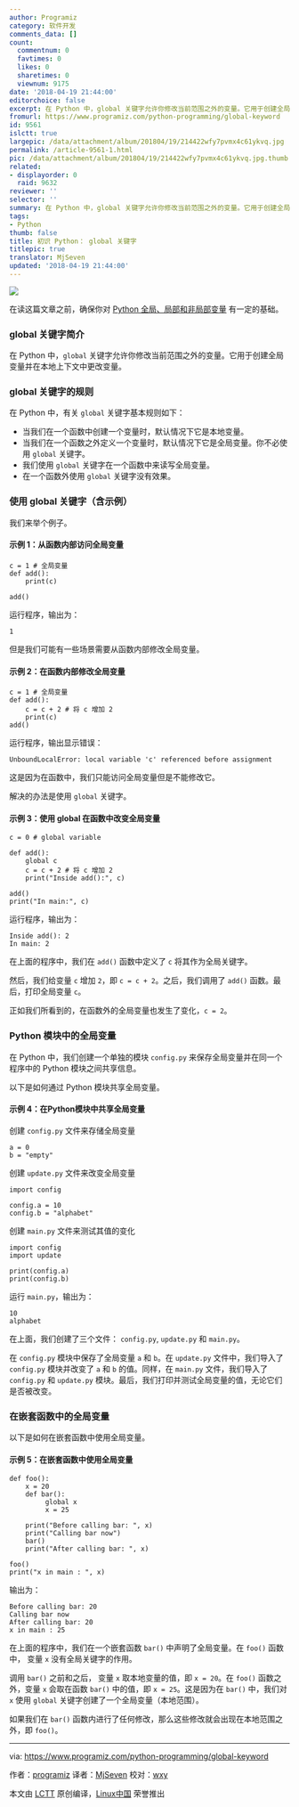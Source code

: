 ```yaml
---
author: Programiz
category: 软件开发
comments_data: []
count:
  commentnum: 0
  favtimes: 0
  likes: 0
  sharetimes: 0
  viewnum: 9175
date: '2018-04-19 21:44:00'
editorchoice: false
excerpt: 在 Python 中，global 关键字允许你修改当前范围之外的变量。它用于创建全局变量并在本地上下文中更改变量。
fromurl: https://www.programiz.com/python-programming/global-keyword
id: 9561
islctt: true
largepic: /data/attachment/album/201804/19/214422wfy7pvmx4c61ykvq.jpg
permalink: /article-9561-1.html
pic: /data/attachment/album/201804/19/214422wfy7pvmx4c61ykvq.jpg.thumb.jpg
related:
- displayorder: 0
  raid: 9632
reviewer: ''
selector: ''
summary: 在 Python 中，global 关键字允许你修改当前范围之外的变量。它用于创建全局变量并在本地上下文中更改变量。
tags:
- Python
thumb: false
title: 初识 Python： global 关键字
titlepic: true
translator: MjSeven
updated: '2018-04-19 21:44:00'
---
```


![](/data/attachment/album/201804/19/214422wfy7pvmx4c61ykvq.jpg)


在读这篇文章之前，确保你对 [Python 全局、局部和非局部变量](https://www.programiz.com/python-programming/global-local-nonlocal-variables) 有一定的基础。


### global 关键字简介


在 Python 中，`global` 关键字允许你修改当前范围之外的变量。它用于创建全局变量并在本地上下文中更改变量。


### global 关键字的规则


在 Python 中，有关 `global` 关键字基本规则如下：


* 当我们在一个函数中创建一个变量时，默认情况下它是本地变量。
* 当我们在一个函数之外定义一个变量时，默认情况下它是全局变量。你不必使用 `global` 关键字。
* 我们使用 `global` 关键字在一个函数中来读写全局变量。
* 在一个函数外使用 `global` 关键字没有效果。


### 使用 global 关键字（含示例）


我们来举个例子。


#### 示例 1：从函数内部访问全局变量



```
c = 1 # 全局变量
def add():
    print(c)

add()

```

运行程序，输出为：



```
1

```

但是我们可能有一些场景需要从函数内部修改全局变量。


#### 示例 2：在函数内部修改全局变量



```
c = 1 # 全局变量
def add():
    c = c + 2 # 将 c 增加 2
    print(c)
add()

```

运行程序，输出显示错误：



```
UnboundLocalError: local variable 'c' referenced before assignment

```

这是因为在函数中，我们只能访问全局变量但是不能修改它。


解决的办法是使用 `global` 关键字。


#### 示例 3：使用 global 在函数中改变全局变量



```
c = 0 # global variable

def add():
    global c
    c = c + 2 # 将 c 增加 2
    print("Inside add():", c)

add()
print("In main:", c)

```

运行程序，输出为：



```
Inside add(): 2
In main: 2

```

在上面的程序中，我们在 `add()` 函数中定义了 `c` 将其作为全局关键字。


然后，我们给变量 `c` 增加 `2`，即 `c = c + 2`。之后，我们调用了 `add()` 函数。最后，打印全局变量 `c`。


正如我们所看到的，在函数外的全局变量也发生了变化，`c = 2`。


### Python 模块中的全局变量


在 Python 中，我们创建一个单独的模块 `config.py` 来保存全局变量并在同一个程序中的 Python 模块之间共享信息。


以下是如何通过 Python 模块共享全局变量。


#### 示例 4：在Python模块中共享全局变量


创建 `config.py` 文件来存储全局变量



```
a = 0
b = "empty"

```

创建 `update.py` 文件来改变全局变量



```
import config

config.a = 10
config.b = "alphabet"

```

创建 `main.py` 文件来测试其值的变化



```
import config
import update

print(config.a)
print(config.b)

```

运行 `main.py`，输出为：



```
10
alphabet

```

在上面，我们创建了三个文件： `config.py`, `update.py` 和 `main.py`。


在 `config.py` 模块中保存了全局变量 `a` 和 `b`。在 `update.py` 文件中，我们导入了 `config.py` 模块并改变了 `a` 和 `b` 的值。同样，在 `main.py` 文件，我们导入了 `config.py` 和 `update.py` 模块。最后，我们打印并测试全局变量的值，无论它们是否被改变。


### 在嵌套函数中的全局变量


以下是如何在嵌套函数中使用全局变量。


#### 示例 5：在嵌套函数中使用全局变量



```
def foo():
    x = 20
    def bar():
         global x
         x = 25

    print("Before calling bar: ", x)
    print("Calling bar now")
    bar()
    print("After calling bar: ", x)

foo()
print("x in main : ", x)

```

输出为：



```
Before calling bar: 20
Calling bar now
After calling bar: 20
x in main : 25

```

在上面的程序中，我们在一个嵌套函数 `bar()` 中声明了全局变量。在 `foo()` 函数中， 变量 `x` 没有全局关键字的作用。


调用 `bar()` 之前和之后， 变量 `x` 取本地变量的值，即 `x = 20`。在 `foo()` 函数之外，变量 `x` 会取在函数 `bar()` 中的值，即 `x = 25`。这是因为在 `bar()` 中，我们对 `x` 使用 `global` 关键字创建了一个全局变量（本地范围）。


如果我们在 `bar()` 函数内进行了任何修改，那么这些修改就会出现在本地范围之外，即 `foo()`。




---


via: <https://www.programiz.com/python-programming/global-keyword>


作者：[programiz](https://www.programiz.com) 译者：[MjSeven](https://github.com/MjSeven) 校对：[wxy](https://github.com/wxy)


本文由 [LCTT](https://github.com/LCTT/TranslateProject) 原创编译，[Linux中国](https://linux.cn/) 荣誉推出